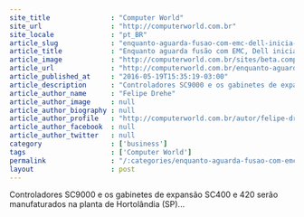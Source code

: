 ```yaml
---
site_title               : "Computer World"
site_url                 : "http://computerworld.com.br"
site_locale              : "pt_BR"
article_slug             : "enquanto-aguarda-fusao-com-emc-dell-inicia-producao-de-storage-no-brasil"
article_title            : "Enquanto aguarda fusão com EMC, Dell inicia produção de storage no Brasil"
article_image            : "http://computerworld.com.br/sites/beta.computerworld.com.br/files/news_articles/dell_sc9000_storage.jpg"
article_url              : "http://computerworld.com.br/enquanto-aguarda-fusao-com-emc-dell-inicia-producao-de-storage-no-brasil"
article_published_at     : "2016-05-19T15:35:19-03:00"
article_description      : "Controladores SC9000 e os gabinetes de expansão SC400 e 420 serão manufaturados na planta de Hortolândia (SP)..."
article_author_name      : "Felipe Drehe"
article_author_image     : null
article_author_biography : null
article_author_profile   : "http://computerworld.com.br/autor/felipe-dreher"
article_author_facebook  : null
article_author_twitter   : null
category                 : ['business']
tags                     : ['Computer World']
permalink                : "/:categories/enquanto-aguarda-fusao-com-emc-dell-inicia-producao-de-storage-no-brasil/"
layout                   : post
---
```


Controladores SC9000 e os gabinetes de expansão SC400 e 420 serão manufaturados na planta de Hortolândia (SP)...

